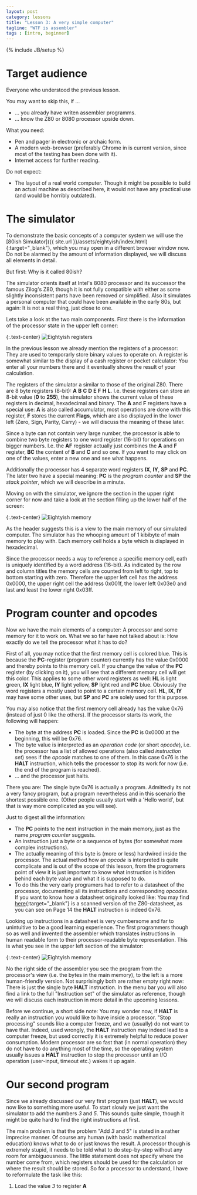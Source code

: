 ```yaml
---
layout: post
category: lessons
title: "Lesson 3: A very simple computer"
tagline: "WTF is assembler"
tags : [intro, beginner]
---
```

{% include JB/setup %}

# Target audience

Everyone who understood the previous lesson.

You may want to skip this, if ...

* ... you already have writen assembler programms.
* ... know the Z80 or 8080 processor upside down.

What you need:

* Pen and pager in electronic or archaic form.
* A modern web-browser (preferably Chrome in is current version, since most of the testing has been
    done with it).
* Internet access for further reading.

Do not expect:

* The layout of a real world computer. Though it might be possible to build an actual machine as
described here, it would not have any practical use (and would be horribly outdated).

# The simulator

To demonstrate the basic concepts of a computer system we will use the
[80ish Simulator]({{ site.url }}/assets/eightyish/index.html){:target="_blank"}, which you may open
in a different browser window now. Do not be alarmed by the amount of information displayed, we
will discuss all elements in detail.

But first: Why is it called 80ish?

The simulator orients itself at Intel's 8080 processor and its successor the famous Zilog's Z80, though
it is not fully compatible with either as some slightly inconsistent parts have been removed or
simplified. Also it simulates a personal computer that could have been available in the early 80s, but
again: It is not a real thing, just close to one.

Lets take a look at the two main components. First there is the information of the processor state
in the upper left corner:

{:.text-center}
![Eightyish registers]({{site.url}}/assets/pictures/eightyish_registers.png)

In the previous lesson we already mention the registers of a processor: They are used to temporarly
store binary values to operate on. A register is somewhat similar to the display of a cash register or
pocket calculator: You enter all your numbers there and it eventually shows the result of your
calculation.

The registers of the simulator a similar to those of the original Z80. There are 8 byte registers (8-bit):
__A__ __B__ __C__ __D__ __E__ __F__ __H__ __L__. I.e. these registers can store an 8-bit value (__0__ to __255__),
the simulator shows the current value of these registers in decimal, hexadecimal and binary.
The __A__ and __F__ registers have a special use: __A__ is also called accumulator, most operations are
done with this register, __F__ stores the current __Flags__, which are also displayed in the
lower left (Zero, Sign, Parity, Carry) - we will discuss the meaning of these later.

Since a byte can not contain very large number, the processor is able to combine two byte registers to
one word register (16-bit) for operations on bigger numbers. I.e. the __AF__ register actually just combines
the __A__ and __F__ register, __BC__ the content of __B__ and __C__ and so one. If you want to may
click on one of the values, enter a new one and see what happens.

Additionally the processor has 4 separate word registers __IX__, __IY__, __SP__ and __PC__. The later two
have a special meaning: __PC__ is the _program counter_ and __SP__ the _stack pointer_, which we will describe
in a minute.

Moving on with the simulator, we ignore the section in the upper right corner for now and take a look
at the section filling up the lower half of the screen:

{:.text-center}
![Eightyish memory]({{site.url}}/assets/pictures/eightyish_memory.png)

As the header suggests this is a view to the main memory of our simulated computer. The simulator
has the whooping amount of 1 kibibyte of main memory to play with. Each memory cell holds a byte which
is displayed in hexadecimal.

Since the processor needs a way to reference a specific memory cell, eath is uniquely identified
by a word address (16-bit). As indicated by the row and column titles the memory cells are counted from
left to right, top to bottom starting with zero. Therefore the upper left cell has the address 0x0000,
the upper right cell the address 0x001f, the lower left 0x03e0 and last and least the lower right 0x03ff.

# Program counter and opcodes

Now we have the main elements of a computer: A processor and some memory for it to work on. What we
so far have not talked about is: How exactly do we tell the processor what it has to do?

First of all, you may notice that the first memory cell is colored blue. This is because
the __PC__-register (program counter) currently has the value 0x0000 and thereby points to this
memory cell. If you change the value of the __PC__ register (by clicking on it), you will see
that a different memory cell will get this color. This applies to some other word registers as
well: __HL__ is light green, __IX__ light blue, __IY__ light yellow, __SP__ light red and __PC__
blue. Obviously the word registers a mostly used to point to a certain memory cell. __HL__, __IX__,
__IY__ may have some other uses, but __SP__ and __PC__ are solely used for this purpose.

You may also notice that the first memory cell already has the value 0x76 (instead of just 0 like
    the others). If the processor starts its work, the following will happen:

* The byte at the address __PC__ is loaded. Since the __PC__ is 0x0000 at the beginning, this will
be 0x76.
* The byte value is interpreted as an _operation code_ (or short _opcode_), i.e. the processor
has a list of allowed operations (also called _instruction set_) sees if the _opcode_ matches to one
of them. In this case 0x76 is the __HALT__ instruction, which tells the processor to stop its work
for now (i.e. the end of the program is reached).
* ... and the processor just halts.

There you are: The single byte 0x76 is actually a program. Admittedly its not a very fancy program,
but a program nevertheless and in this scenario the shortest possible one. (Other people usually
    start with a 'Hello world', but that is way more complicated as you will see).

Just to digest all the information:

* The __PC__ points to the next instruction in the main memory, just as the name _program counter_
suggests.
* An instruction just a byte or a sequence of bytes (for somewhat more complex instructions).
* The actually meaning of this byte is (more or less) hardwired inside the processor. The actual
method how an _opcode_ is interpreted is quite complicate and is out of the scope of this lesson,
from the programers point of view it is just important to know what instruction is hidden behind
each byte value and what it is supposed to do.
* To do this the very early programers had to refer to a datasheet of the processor, documenting
all its instructions and corresponding _opcodes_. If you want to know how a datasheet originally
looked like: You may find [here](http://www.z80.info/zip/z80.pdf){:target="_blank"} is a
scanned version of the Z80-datasheet, as you can see on Page 14 the __HALT__ instruction is
indeed 0x76.

Looking up instructions in a datasheet is very cumbersome and far to unintuitive to be a good
learning experience. The first programmers though so as well and invented the assembler which
translates instructions in human readable form to their processor-readable byte representation.
This is what you see in the upper left section of the simulator:

{:.text-center}
![Eightyish memory]({{site.url}}/assets/pictures/eightyish_assembler.png)

No the right side of the assembler you see the program from the processor's view (i.e. the
    bytes in the main memory), to the left is a more human-friendly version. Not surprisingly
both are rather empty right now: There is just the single byte __HALT__ instruction. In the menu
bar you will also find a link to the full "Instruction set" of the simulator as reference, though
we will discuss each instruction in more detail in the upcoming lessons.

Before we continue, a short side note: You may wonder now, if __HALT__ is really an instruction
you would like to have inside a processor. "Stop processing" sounds like a computer freeze, and
we (usually) do not want to have that. Indeed, used wrongly, the __HALT__ instruction may indeed
lead to a computer freeze, but used correctly it is extremely helpful to reduce power consumption.
Modern processor are so fast that (in normal operation) they do not have to do anything most of
the time, so the operating system usually issues a __HALT__ instruction to stop the processor
until an I/O operation (user-input, timeout etc.) wakes it up again.

# Our second program

Since we already discussed our very first program (just __HALT__), we would now like to something
more useful. To start slowly we just want the simulator to add the numbers _3_ and _5_. This
sounds quite simple, though it might be quite hard to find the right instructions at first.

The main problem is that the problem "Add _3_ and _5_" is stated in a rather imprecise manner. Of
course any human (with basic mathematical education) knows what to do or just knows the result. A
processor though is extremely stupid, it needs to be told what to do step-by-step without any room
for ambiguousness. The little statement does not specify where the number come from, which
registers should be used for the calculation or where the result should be stored. So for a
processor to understand, I have to reformulate the task like this:

1. Load the value _3_ to register __A__
